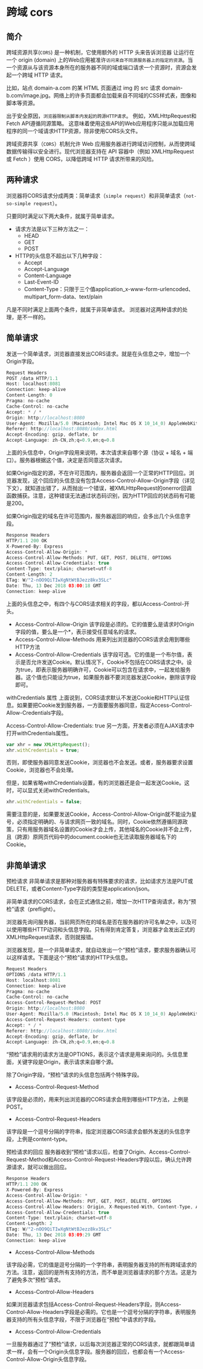 # 跨域 cors
## 简介
跨域资源共享(`CORS`) 是一种机制，它使用额外的 HTTP 头来告诉浏览器 让运行在一个 origin (domain) 上的Web应用被准许`访问来自不同源服务器上的指定的资源`。当一个资源从与该资源本身所在的服务器不同的域或端口请求一个资源时，资源会发起一个跨域 HTTP 请求。

比如，站点 domain-a.com 的某 HTML 页面通过 img 的 src 请求 domain-b.com/image.jpg。网络上的许多页面都会加载来自不同域的CSS样式表，图像和脚本等资源。

出于安全原因，`浏览器限制从脚本内发起的跨源HTTP请求`。 例如，XMLHttpRequest和Fetch API遵循同源策略。 这意味着使用这些API的Web应用程序只能从加载应用程序的同一个域请求HTTP资源，除非使用CORS头文件。

跨域资源共享（`CORS`）机制允许 Web 应用服务器进行跨域访问控制，从而使跨域数据传输得以安全进行。现代浏览器支持在 API 容器中（例如 XMLHttpRequest 或 Fetch ）使用 CORS，以降低跨域 HTTP 请求所带来的风险。

## 两种请求
浏览器将CORS请求分成两类：简单请求（`simple request`）和非简单请求（`not-so-simple request`）。

只要同时满足以下两大条件，就属于简单请求。

* 请求方法是以下三种方法之一：
	* HEAD
	* GET
	* POST
* HTTP的头信息不超出以下几种字段：
	* Accept
	* Accept-Language
	* Content-Language
	* Last-Event-ID
	* Content-Type：只限于三个值application_x-www-form-urlencoded、multipart_form-data、text/plain

凡是不同时满足上面两个条件，就属于非简单请求。 浏览器对这两种请求的处理，是不一样的。

## 简单请求
发送一个简单请求，浏览器直接发出CORS请求。就是在头信息之中，增加一个Origin字段。

```swift
Request Headers
POST /data HTTP/1.1
Host: localhost:8081
Connection: keep-alive
Content-Length: 0
Pragma: no-cache
Cache-Control: no-cache
Accept: * / *
Origin: http://localhost:8080
User-Agent: Mozilla/5.0 (Macintosh; Intel Mac OS X 10_14_0) AppleWebKit/537.36 (KHTML, like Gecko) Chrome/71.0.3578.80 Safari/537.36
Referer: http://localhost:8080/index.html
Accept-Encoding: gzip, deflate, br
Accept-Language: zh-CN,zh;q=0.9,en;q=0.8
```

上面的头信息中，Origin字段用来说明，本次请求来自哪个源（协议 + 域名 + 端口）。服务器根据这个值，决定是否同意这次请求。

如果Origin指定的源，不在许可范围内，服务器会返回一个正常的HTTP回应。浏览器发现，这个回应的头信息没有包含Access-Control-Allow-Origin字段（详见下文），就知道出错了，从而抛出一个错误，被XMLHttpRequest的onerror回调函数捕获。注意，这种错误无法通过状态码识别，因为HTTP回应的状态码有可能是200。

如果Origin指定的域名在许可范围内，服务器返回的响应，会多出几个头信息字段。

```swift
Response Headers
HTTP/1.1 200 OK
X-Powered-By: Express
Access-Control-Allow-Origin: *
Access-Control-Allow-Methods: PUT, GET, POST, DELETE, OPTIONS
Access-Control-Allow-Credentials: true
Content-Type: text/plain; charset=utf-8
Content-Length: 2
ETag: W/"2-nOO9QiTIwXgNtWtBJezz8kv3SLc"
Date: Thu, 13 Dec 2018 03:00:18 GMT
Connection: keep-alive
```

上面的头信息之中，有四个与CORS请求相关的字段，都以Access-Control-开头。

* Access-Control-Allow-Origin 该字段是必须的。它的值要么是请求时Origin字段的值，要么是一个*，表示接受任意域名的请求。
* Access-Control-Allow-Methods 用来列出浏览器的CORS请求会用到哪些HTTP方法
* Access-Control-Allow-Credentials 该字段可选。它的值是一个布尔值，表示是否允许发送Cookie。默认情况下，Cookie不包括在CORS请求之中。设为true，即表示服务器明确许可，Cookie可以包含在请求中，一起发给服务器。这个值也只能设为true，如果服务器不要浏览器发送Cookie，删除该字段即可。

 withCredentials 属性  上面说到，CORS请求默认不发送Cookie和HTTP认证信息。如果要把Cookie发到服务器，一方面要服务器同意，指定Access-Control-Allow-Credentials字段。

Access-Control-Allow-Credentials: true 另一方面，开发者必须在AJAX请求中打开withCredentials属性。

```jsx
var xhr = new XMLHttpRequest();
xhr.withCredentials = true;
```

否则，即使服务器同意发送Cookie，浏览器也不会发送。或者，服务器要求设置Cookie，浏览器也不会处理。

但是，如果省略withCredentials设置，有的浏览器还是会一起发送Cookie。这时，可以显式关闭withCredentials。

```jsx
xhr.withCredentials = false;
```

需要注意的是，如果要发送Cookie，Access-Control-Allow-Origin就不能设为星号，必须指定明确的、与请求网页一致的域名。同时，Cookie依然遵循同源政策，只有用服务器域名设置的Cookie才会上传，其他域名的Cookie并不会上传，且（跨源）原网页代码中的document.cookie也无法读取服务器域名下的Cookie。

## 非简单请求
 预检请求  非简单请求是那种对服务器有特殊要求的请求，比如请求方法是PUT或DELETE，或者Content-Type字段的类型是application/json。

非简单请求的CORS请求，会在正式通信之前，增加一次HTTP查询请求，称为“预检”请求（preflight）。

浏览器先询问服务器，当前网页所在的域名是否在服务器的许可名单之中，以及可以使用哪些HTTP动词和头信息字段。只有得到肯定答复，浏览器才会发出正式的XMLHttpRequest请求，否则就报错。

浏览器发现，是一个非简单请求，就自动发出一个“预检”请求，要求服务器确认可以这样请求。下面是这个“预检”请求的HTTP头信息。

```swift
Request Headers
OPTIONS /data HTTP/1.1
Host: localhost:8081
Connection: keep-alive
Pragma: no-cache
Cache-Control: no-cache
Access-Control-Request-Method: POST
Origin: http://localhost:8080
User-Agent: Mozilla/5.0 (Macintosh; Intel Mac OS X 10_14_0) AppleWebKit/537.36 (KHTML, like Gecko) Chrome/71.0.3578.80 Safari/537.36
Access-Control-Request-Headers: content-type
Accept: * / *
Referer: http://localhost:8080/index.html
Accept-Encoding: gzip, deflate, br
Accept-Language: zh-CN,zh;q=0.9,en;q=0.8
```

“预检”请求用的请求方法是OPTIONS，表示这个请求是用来询问的。头信息里面，关键字段是Origin，表示请求来自哪个源。

除了Origin字段，“预检”请求的头信息包括两个特殊字段。

* Access-Control-Request-Method

该字段是必须的，用来列出浏览器的CORS请求会用到哪些HTTP方法，上例是POST。

* Access-Control-Request-Headers

该字段是一个逗号分隔的字符串，指定浏览器CORS请求会额外发送的头信息字段，上例是content-type。

 预检请求的回应  服务器收到“预检”请求以后，检查了Origin、Access-Control-Request-Method和Access-Control-Request-Headers字段以后，确认允许跨源请求，就可以做出回应。

```swift
Response Headers
HTTP/1.1 200 OK
X-Powered-By: Express
Access-Control-Allow-Origin: *
Access-Control-Allow-Methods: PUT, GET, POST, DELETE, OPTIONS
Access-Control-Allow-Headers: Origin, X-Requested-With, Content-Type, Accept, Authorization, Access-Control-Allow-Credentials
Access-Control-Allow-Credentials: true
Content-Type: text/plain; charset=utf-8
Content-Length: 2
ETag: W/"2-nOO9QiTIwXgNtWtBJezz8kv3SLc"
Date: Thu, 13 Dec 2018 03:09:29 GMT
Connection: keep-alive
```

* Access-Control-Allow-Methods

该字段必需，它的值是逗号分隔的一个字符串，表明服务器支持的所有跨域请求的方法。注意，返回的是所有支持的方法，而不单是浏览器请求的那个方法。这是为了避免多次“预检”请求。

* Access-Control-Allow-Headers

如果浏览器请求包括Access-Control-Request-Headers字段，则Access-Control-Allow-Headers字段是必需的。它也是一个逗号分隔的字符串，表明服务器支持的所有头信息字段，不限于浏览器在“预检”中请求的字段。

* Access-Control-Allow-Credentials

一旦服务器通过了“预检”请求，以后每次浏览器正常的CORS请求，就都跟简单请求一样，会有一个Origin头信息字段。服务器的回应，也都会有一个Access-Control-Allow-Origin头信息字段。
